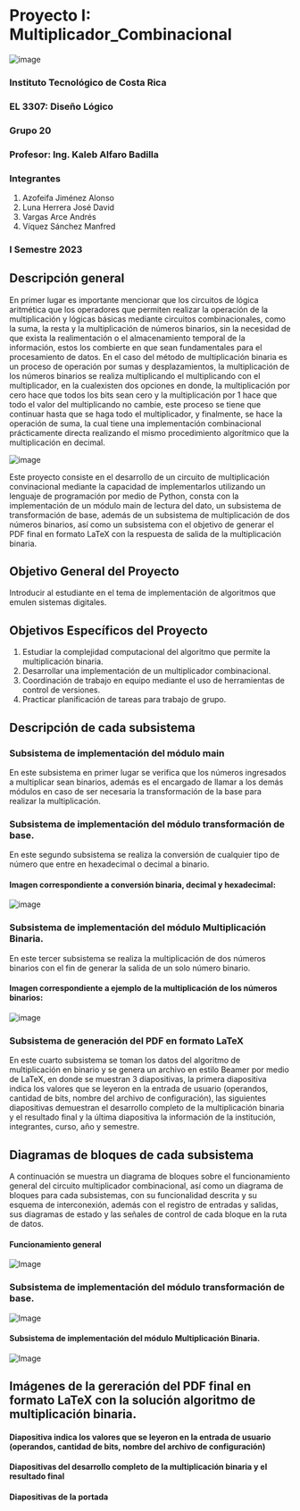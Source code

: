 # Proyecto I: Multiplicador_Combinacional

![image](https://user-images.githubusercontent.com/111375712/195476581-b4a65f14-fa37-4b95-a1a7-ba00fbd7c58a.png)

### Instituto Tecnológico de Costa Rica
### EL 3307: Diseño Lógico
### Grupo 20
### Profesor: Ing. Kaleb Alfaro Badilla

### Integrantes
1. Azofeifa Jiménez Alonso
2. Luna Herrera José David
3. Vargas Arce Andrés
4. Víquez Sánchez Manfred

### I Semestre 2023


## Descripción general
En primer lugar es importante mencionar que los circuitos de lógica aritmética que los operadores que permiten realizar la operación de la multiplicación y lógicas básicas mediante circuitos combinacionales, como la suma, la resta y la multiplicación de números binarios, sin la necesidad de que exista la realimentación o el almacenamiento temporal de la información, estos los combierte en que sean fundamentales para el procesamiento de datos. En el caso del método de multiplicación binaria es un proceso de operación por sumas y desplazamientos, la multiplicación de los números binarios se realiza multiplicando el multiplicando con el multiplicador, en la cualexisten dos opciones en donde, la multiplicación por cero hace que todos los bits sean cero y la multiplicación por 1 hace que todo el valor del multiplicando no cambie, este proceso se tiene que continuar hasta que se haga todo el multiplicador, y finalmente, se hace la operación de suma, la cual tiene una implementación combinacional prácticamente directa realizando el mismo procedimiento algorítmico que la multiplicación en decimal.

![image](https://user-images.githubusercontent.com/111375712/226212475-083ccd67-8f55-4391-8ccd-a957bed57154.png)

Este proyecto consiste en el desarrollo de un circuito de multiplicación convinacional mediante la capacidad de implementarlos utilizando un lenguaje de programación por medio de Python, consta con la implementación de un módulo main de lectura del dato, un subsistema de transformación de base, además de un subsistema de multiplicación de dos números binarios, así como un subsistema con el objetivo de generar el PDF final en formato LaTeX con la respuesta de salida de la multiplicación binaria.


## Objetivo General del Proyecto
Introducir al estudiante en el tema de implementación de algoritmos que emulen sistemas digitales.

##  Objetivos Específicos del Proyecto
1. Estudiar la complejidad computacional del algoritmo que permite la multiplicación binaria.
2. Desarrollar una implementación de un multiplicador combinacional.
3. Coordinación de trabajo en equipo mediante el uso de herramientas de control de versiones.
4. Practicar planificación de tareas para trabajo de grupo.


## Descripción de cada subsistema
### Subsistema de implementación del módulo main
En este subsistema en primer lugar se verifica que los números ingresados a multiplicar sean binarios, además es el encargado de llamar a los demás módulos en caso de ser necesaria la transformación de la base para realizar la multiplicación.


### Subsistema de implementación del módulo transformación de base.
En este segundo subsistema se realiza la conversión de cualquier tipo de número que entre en hexadecimal o decimal a binario.

#### Imagen correspondiente a conversión binaria, decimal y hexadecimal:

![image](https://user-images.githubusercontent.com/111375712/226212630-6d80f40b-fe50-4083-84a3-27ddc4ee15d5.png)


### Subsistema de implementación del módulo Multiplicación Binaria.
En este tercer subsistema se realiza la multiplicación de dos números binarios con el fin de generar la salida de un solo número binario.

#### Imagen correspondiente a ejemplo de la multiplicación de los números binarios:

![image](https://user-images.githubusercontent.com/111375712/226212997-5fb46a29-348f-40d6-8916-df95b8c331eb.png)


### Subsistema de generación del PDF en formato LaTeX
En este cuarto subsistema se toman los datos del algoritmo de multiplicación en binario y se genera un archivo en estilo Beamer por medio de LaTeX, en donde se muestran 3 diapositivas, la primera diapositiva indica los valores que se leyeron en la entrada de usuario (operandos, cantidad de bits, nombre del archivo de configuración), las siguientes diapositivas demuestran el desarrollo completo de la multiplicación binaria y el resultado final y la última diapositiva la información de la institución, integrantes, curso, año y semestre.

## Diagramas de bloques de cada subsistema
A continuación se muestra un diagrama de bloques sobre el funcionamiento general del circuito multiplicador combinacional, así como un diagrama de bloques para cada subsistemas, con su funcionalidad descrita y su esquema de interconexión, además con el registro de entradas y salidas, sus diagramas de estado y las señales de control de cada bloque en la ruta de datos.

#### Funcionamiento general

![Image](https://user-images.githubusercontent.com/111375712/224883886-803199b0-54e4-436c-9e0a-a8afbbfcb0c8.png)


### Subsistema de implementación del módulo transformación de base.

![Image](https://user-images.githubusercontent.com/111375712/226418428-a07900b7-c050-429e-8817-185aca169304.png)


#### Subsistema de implementación del módulo Multiplicación Binaria.

![Image](https://user-images.githubusercontent.com/111375712/226419202-68d78c8c-444b-46df-b36b-39f07e3552fd.png)



## Imágenes de la gereración del PDF final en formato LaTeX con la solución algoritmo de multiplicación binaria.

#### Diapositiva indica los valores que se leyeron en la entrada de usuario (operandos, cantidad de bits, nombre del archivo de configuración)


#### Diapositivas del desarrollo completo de la multiplicación binaria y el resultado final 


#### Diapositivas de la portada



